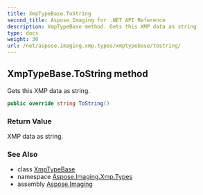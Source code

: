 ```yaml
---
title: XmpTypeBase.ToString
second_title: Aspose.Imaging for .NET API Reference
description: XmpTypeBase method. Gets this XMP data as string
type: docs
weight: 30
url: /net/aspose.imaging.xmp.types/xmptypebase/tostring/
---
```

## XmpTypeBase.ToString method

Gets this XMP data as string.

```csharp
public override string ToString()
```

### Return Value

XMP data as string.

### See Also

* class [XmpTypeBase](../)
* namespace [Aspose.Imaging.Xmp.Types](../../xmptypebase/)
* assembly [Aspose.Imaging](../../../)


